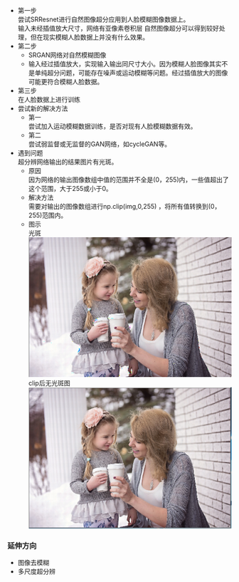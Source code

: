 
- 第一步  
  尝试SRResnet进行自然图像超分应用到人脸模糊图像数据上。  
  输入未经插值放大尺寸，网络有亚像素卷积层
  自然图像超分可以得到较好处理，但在现实模糊人脸数据上并没有什么效果。
- 第二步  
  - SRGAN网络对自然模糊图像  
  - 输入经过插值放大，实现输入输出同尺寸大小。因为模糊人脸图像其实不是单纯超分问题，可能存在噪声或运动模糊等问题。经过插值放大的图像可能更符合模糊人脸数据。
- 第三步  
  在人脸数据上进行训练
- 尝试新的解决方法  
  - 第一  
    尝试加入运动模糊数据训练，是否对现有人脸模糊数据有效。
  - 第二  
    尝试弱监督或无监督的GAN网络，如cycleGAN等。
- 遇到问题  
  超分辨网络输出的结果图片有光斑。  
  - 原因  
    因为网络的输出图像数组中值的范围并不全是(0，255)内，一些值超出了这个范围，大于255或小于0。
  - 解决方法  
    需要对输出的图像数组进行np.clip(img,0,255) ，将所有值转换到(0，255)范围内。
   - 图示  
     光斑  
     ![enter image description here](https://github.com/sfxz035/DL-Learning/raw/master/picture/gb.png)   
     clip后无光斑图  
     ![enter image description here](https://github.com/sfxz035/DL-Learning/raw/master/picture/wgb.png)   

###  延伸方向  
- 图像去模糊  
- 多尺度超分辨
<!--stackedit_data:
eyJoaXN0b3J5IjpbNzc5OTIzNjg4LC0xNDQ5MzY3NzIxLDU2OT
gwODU3MSw1MDk4NTIwNzYsLTc3Nzk3MTQyNywtNjMyOTI4MjQw
XX0=
-->